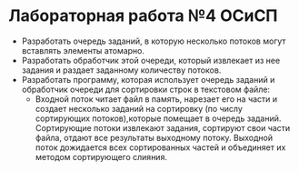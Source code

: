 # Лабораторная работа №4 ОСиСП

- Разработать очередь заданий, в которую несколько потоков могут вставлять элементы атомарно.
- Разработать обработчик этой очереди, который извлекает из нее задания и раздает заданному количеству потоков.
- Разработать программу, которая использует очередь заданий и обработчик очереди для сортировки строк в текстовом файле:
    - Входной поток читает файл в память, нарезает его на части и создает несколько заданий на сортировку (по числу сортирующих потоков),которые помещает в очередь заданий. Сортирующие потоки извлекают задания, сортируют свои части файла, отдают все результаты выходному потоку. Выходной поток дожидается всех сортированных частей и объединяет их методом сортирующего слияния.